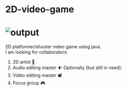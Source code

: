 # 2D-video-game
# ![output](https://github.com/Wildude/2D-video-game/assets/122345410/6cdd74ef-7a9f-4ae7-870a-ad50cf43c1d2)
2D platformer/shooter video game using java. <br>
I am looking for collaborators:
1. 2D artist 🎨
2. Audio editing master 🔉
Optionally (but still in need):
3. Video editing master 📽
4. Focus group 🎮
